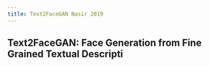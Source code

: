 ```yaml
---
title: Text2FaceGAN Nasir 2019
---
```


## Text2FaceGAN: Face Generation from Fine Grained Textual Descripti
